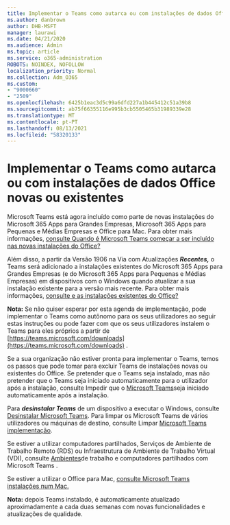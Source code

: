 ```yaml
---
title: Implementar o Teams como autarca ou com instalações de dados Office novas ou existentes
ms.author: danbrown
author: DHB-MSFT
manager: laurawi
ms.date: 04/21/2020
ms.audience: Admin
ms.topic: article
ms.service: o365-administration
ROBOTS: NOINDEX, NOFOLLOW
localization_priority: Normal
ms.collection: Adm_O365
ms.custom:
- "9000660"
- "2509"
ms.openlocfilehash: 6425b1eac3d5c99a6dfd227a1b445412c51a39b8
ms.sourcegitcommit: ab75f66355116e995b3cb5505465b31989339e28
ms.translationtype: MT
ms.contentlocale: pt-PT
ms.lasthandoff: 08/13/2021
ms.locfileid: "58320133"
---
```

# <a name="deploying-teams-as-standalone-or-with-new-or-existing-office-installations"></a>Implementar o Teams como autarca ou com instalações de dados Office novas ou existentes

Microsoft Teams está agora incluído como  parte de novas instalações do Microsoft 365 Apps para Grandes Empresas, Microsoft 365 Apps para Pequenas e Médias Empresas e Office para Mac. Para obter mais informações, [consulte Quando é Microsoft Teams começar a ser incluído nas novas instalações do Office?](https://docs.microsoft.com/deployoffice/teams-install#when-will-microsoft-teams-start-being-included-with-new-installations-of-microsoft-365-apps)

Além disso, a partir da Versão 1906 na Via com Atualizações ***Recentes,*** o Teams será adicionado a instalações existentes do Microsoft 365 Apps para Grandes Empresas (e do Microsoft 365 Apps para Pequenas e Médias Empresas) em dispositivos com o Windows quando atualizar a sua instalação existente para a versão mais recente. Para obter mais informações, [consulte e as instalações existentes do Office?](https://docs.microsoft.com/deployoffice/teams-install#what-about-existing-installations-of-microsoft-365-apps)

**Nota:** Se não quiser esperar por esta agenda de implementação, pode implementar o Teams como [](https://docs.microsoft.com/MicrosoftTeams/msi-deployment) autônomo para os seus utilizadores ao seguir estas instruções ou pode fazer com que os seus utilizadores instalem o Teams para eles próprios a partir de [https://teams.microsoft.com/downloads](https://teams.microsoft.com/downloads) .

Se a sua organização não estiver pronta para implementar o Teams, temos os passos que [](https://docs.microsoft.com/deployoffice/teams-install#how-to-exclude-microsoft-teams-from-new-installations-of-microsoft-365-apps) pode [](https://docs.microsoft.com/deployoffice/teams-install#use-group-policy-to-control-the-installation-of-microsoft-teams) tomar para excluir Teams de instalações novas ou existentes do Office.  Se pretender que o Teams seja instalado, mas não pretender que o Teams seja iniciado automaticamente para o utilizador após a instalação, consulte Impedir que o [Microsoft Teams](https://docs.microsoft.com/deployoffice/teams-install#use-group-policy-to-prevent-microsoft-teams-from-starting-automatically-after-installation)seja iniciado automaticamente após a instalação.

Para ***desinstalar Teams*** de um dispositivo a executar o Windows, consulte [Desinstalar Microsoft Teams](https://support.office.com/article/3b159754-3c26-4952-abe7-57d27f5f4c81). Para limpar os Microsoft Teams de vários utilizadores ou máquinas de destino, consulte Limpar [Microsoft Teams implementação](https://docs.microsoft.com/microsoftteams/scripts/powershell-script-teams-deployment-clean-up).

Se estiver a utilizar computadores partilhados, Serviços de Ambiente de Trabalho Remoto (RDS) ou Infraestrutura de Ambiente de Trabalho Virtual (VDI), consulte [Ambientes](https://docs.microsoft.com/deployoffice/teams-install#shared-computer-and-vdi-environments-with-microsoft-teams)de trabalho e computadores partilhados com Microsoft Teams .

Se estiver a utilizar o Office para Mac, [consulte Microsoft Teams instalações num Mac.](https://docs.microsoft.com/deployoffice/teams-install#microsoft-teams-installations-on-a-mac)

**Nota:** depois Teams instalado, é automaticamente [](https://docs.microsoft.com/deployoffice/teams-install#feature-and-quality-updates-for-microsoft-teams) atualizado aproximadamente a cada duas semanas com novas funcionalidades e atualizações de qualidade. 